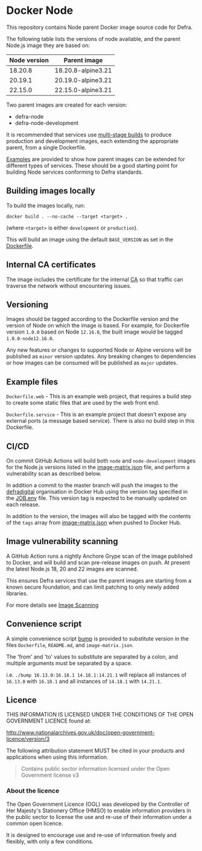 # Docker Node

This repository contains Node parent Docker image source code for Defra.

The following table lists the versions of node available, and the parent Node.js image they are based on:

| Node version  | Parent image       |
| ------------- | -----------------  |
| 18.20.8       | 18.20.8-alpine3.21 |
| 20.19.1 | 20.19.0-alpine3.21 |
| 22.15.0       | 22.15.0-alpine3.21 |

Two parent images are created for each version:

- defra-node
- defra-node-development

It is recommended that services use [multi-stage builds](https://docs.docker.com/develop/develop-images/multistage-build) to produce production and development images, each extending the appropriate parent, from a single Dockerfile.

[Examples](https://github.com/DEFRA/defra-docker-node/tree/master/examples) are provided to show how parent images can be extended for different types of services. These should be a good starting point for building Node services conforming to Defra standards.

## Building images locally

To build the images locally, run:
```
docker build . --no-cache --target <target> .
```
(where `<target>` is either `development` or `production`).

This will build an image using the default `BASE_VERSION` as set in the [Dockerfile](Dockerfile).

## Internal CA certificates

The image includes the certificate for the internal [CA](https://en.wikipedia.org/wiki/Certificate_authority) so that traffic can traverse the network without encountering issues.

## Versioning

Images should be tagged according to the Dockerfile version and the version of Node on which the image is based. For example, for Dockerfile version `1.0.0` based on Node `12.16.0`, the built image would be tagged `1.0.0-node12.16.0`.

Any new features or changes to supported Node or Alpine versions will be published as `minor` version updates.  Any breaking changes to dependencies or how images can be consumed will be published as `major` updates.

## Example files

`Dockerfile.web` - This is an example web project, that requires a build step to create some static files that are used by the web front end.

`Dockerfile.service` - This is an example project that doesn't expose any external ports (a message based service). There is also no build step in this Dockerfile.

## CI/CD

On commit GitHub Actions will build both `node` and `node-development` images for the Node.js versions listed in the [image-matrix.json](image-matrix.json) file, and perform a vulnerability scan as described below.

In addition a commit to the master branch will push the images to the [defradigital](https://hub.docker.com/u/defradigital) organisation in Docker Hub using the version tag specified in the [JOB.env](JOB.env) file. This version tag is expected to be manually updated on each release.

In addition to the version, the images will also be tagged with the contents of the `tags` array from [image-matrix.json](image-matrix.json) when pushed to Docker Hub.

## Image vulnerability scanning

A GitHub Action runs a nightly Anchore Grype scan of the image published to Docker, and will build and scan pre-release images on push. At present the latest Node.js 18, 20 and 22 images are scanned.

This ensures Defra services that use the parent images are starting from a known secure foundation, and can limit patching to only newly added libraries.

For more details see [Image Scanning](IMAGE_SCANNING.md)

## Convenience script

A simple convenience script [bump](./bump) is provided to substitute version in the files `Dockerfile`, `README.md`, and `image-matrix.json`.

The 'from' and 'to' values to substitute are separated by a colon, and multiple arguments must be separated by a space.

i.e. `./bump 16.13.0:16.18.1 14.18.1:14.21.1` will replace all instances of `16.13.0` with `16.18.1` and all instances of `14.18.1` with `14.21.1`.

## Licence

THIS INFORMATION IS LICENSED UNDER THE CONDITIONS OF THE OPEN GOVERNMENT LICENCE found at:

<http://www.nationalarchives.gov.uk/doc/open-government-licence/version/3>

The following attribution statement MUST be cited in your products and applications when using this information.

> Contains public sector information licensed under the Open Government license v3

### About the licence

The Open Government Licence (OGL) was developed by the Controller of Her Majesty's Stationery Office (HMSO) to enable information providers in the public sector to license the use and re-use of their information under a common open licence.

It is designed to encourage use and re-use of information freely and flexibly, with only a few conditions.
